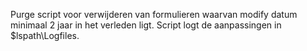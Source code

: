 Purge script voor verwijderen van formulieren waarvan modify datum minimaal 2 jaar in het verleden ligt.
Script logt de aanpassingen in $lspath\Logfiles.
